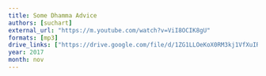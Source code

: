 ```yaml
---
title: Some Dhamma Advice
authors: [suchart]
external_url: "https://m.youtube.com/watch?v=ViI8OCIK8gU"
formats: [mp3]
drive_links: ["https://drive.google.com/file/d/1ZG1LLOeKoX0RM3kj1VfXuIRKN_qDrCgH/view?usp=drivesdk"]
year: 2017
month: nov
---
```

